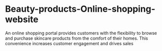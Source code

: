 # Beauty-products-Online-shopping-website
An online shopping portal provides customers with the flexibility to browse and purchase skincare products from the comfort of their homes. This convenience increases customer engagement and drives sales

